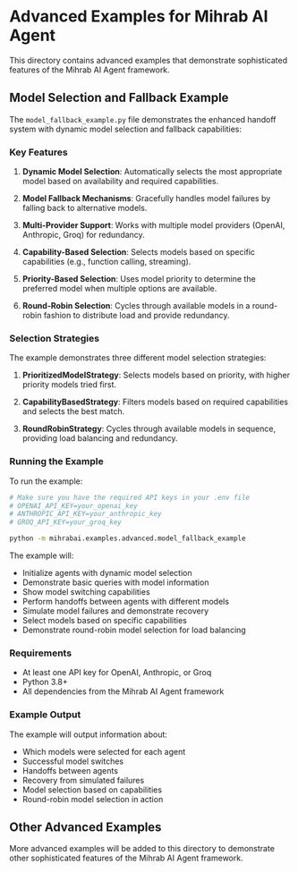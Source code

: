# Advanced Examples for Mihrab AI Agent

This directory contains advanced examples that demonstrate sophisticated features of the Mihrab AI Agent framework.

## Model Selection and Fallback Example

The `model_fallback_example.py` file demonstrates the enhanced handoff system with dynamic model selection and fallback capabilities:

### Key Features

1. **Dynamic Model Selection**: Automatically selects the most appropriate model based on availability and required capabilities.

2. **Model Fallback Mechanisms**: Gracefully handles model failures by falling back to alternative models.

3. **Multi-Provider Support**: Works with multiple model providers (OpenAI, Anthropic, Groq) for redundancy.

4. **Capability-Based Selection**: Selects models based on specific capabilities (e.g., function calling, streaming).

5. **Priority-Based Selection**: Uses model priority to determine the preferred model when multiple options are available.

6. **Round-Robin Selection**: Cycles through available models in a round-robin fashion to distribute load and provide redundancy.

### Selection Strategies

The example demonstrates three different model selection strategies:

1. **PrioritizedModelStrategy**: Selects models based on priority, with higher priority models tried first.

2. **CapabilityBasedStrategy**: Filters models based on required capabilities and selects the best match.

3. **RoundRobinStrategy**: Cycles through available models in sequence, providing load balancing and redundancy.

### Running the Example

To run the example:

```bash
# Make sure you have the required API keys in your .env file
# OPENAI_API_KEY=your_openai_key
# ANTHROPIC_API_KEY=your_anthropic_key
# GROQ_API_KEY=your_groq_key

python -m mihrabai.examples.advanced.model_fallback_example
```

The example will:
- Initialize agents with dynamic model selection
- Demonstrate basic queries with model information
- Show model switching capabilities
- Perform handoffs between agents with different models
- Simulate model failures and demonstrate recovery
- Select models based on specific capabilities
- Demonstrate round-robin model selection for load balancing

### Requirements

- At least one API key for OpenAI, Anthropic, or Groq
- Python 3.8+
- All dependencies from the Mihrab AI Agent framework

### Example Output

The example will output information about:
- Which models were selected for each agent
- Successful model switches
- Handoffs between agents
- Recovery from simulated failures
- Model selection based on capabilities
- Round-robin model selection in action

## Other Advanced Examples

More advanced examples will be added to this directory to demonstrate other sophisticated features of the Mihrab AI Agent framework. 